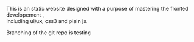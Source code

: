 This is an static website designed with a purpose of mastering the fronted developement , 
<br>
including ui/ux, css3 and plain js.
<br>
<p>Branching of the git repo is testing</p>